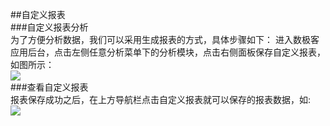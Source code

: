 ##自定义报表  
###自定义报表分析  
为了方便分析数据，我们可以采用生成报表的方式，具体步骤如下： 进入数极客应用后台，点击左侧任意分析菜单下的分析模块，点击右侧面板保存自定义报表，如图所示：  
![](http://www.shujike.com/docsimg/自定义报表1.jpg)  
###查看自定义报表  
报表保存成功之后，在上方导航栏点击自定义报表就可以保存的报表数据，如:  
![](http://www.shujike.com/docsimg/自定义报表1.jpg)  

